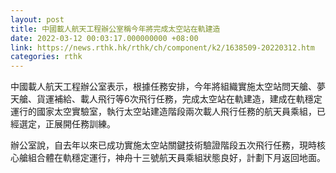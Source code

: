 ```yaml
---
layout: post
title: 中國載人航天工程辦公室稱今年將完成太空站在軌建造
date: 2022-03-12 00:03:17.000000000 +08:00
link: https://news.rthk.hk/rthk/ch/component/k2/1638509-20220312.htm
categories: rthk
---
```


中國載人航天工程辦公室表示，根據任務安排，今年將組織實施太空站問天艙、夢天艙、貨運補給、載人飛行等6次飛行任務，完成太空站在軌建造，建成在軌穩定運行的國家太空實驗室，執行太空站建造階段兩次載人飛行任務的航天員乘組，已經選定，正展開任務訓練。

辦公室說，自去年以來已成功實施太空站關鍵技術驗證階段五次飛行任務，現時核心艙組合體在軌穩定運行，神舟十三號航天員乘組狀態良好，計劃下月返回地面。

